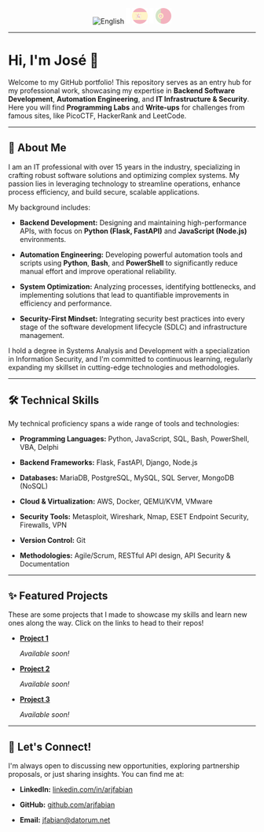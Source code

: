 <div align="center">
    <img src="./assets/icons-flags/gb1.png" alt="English" />
    <img src="./assets/icons-flags/_.png" />
    <a href="README_es.md"><img src="./assets/icons-flags/es0.png" alt="Español" /></a>  
    <img src="./assets/icons-flags/_.png" />
    <a href="README_pt.md"><img src="./assets/icons-flags/pt0.png" alt="Português" /></a>
</div>

---

# Hi, I'm José 👋

Welcome to my GitHub portfolio! This repository serves as an entry hub for my professional work, showcasing my expertise in **Backend Software Development**, **Automation Engineering**, and **IT Infrastructure & Security**. Here you will find **Programming Labs** and **Write-ups** for challenges from famous sites, like PicoCTF, HackerRank and LeetCode.

---

## 🚀 About Me

I am an IT professional with over 15 years in the industry, specializing in crafting robust software solutions and optimizing complex systems. My passion lies in leveraging technology to streamline operations, enhance process efficiency, and build secure, scalable applications.

My background includes:

- **Backend Development:** Designing and maintaining high-performance APIs, with focus on **Python (Flask, FastAPI)** and **JavaScript (Node.js)** environments.

- **Automation Engineering:** Developing powerful automation tools and scripts using **Python**, **Bash**, and **PowerShell** to significantly reduce manual effort and improve operational reliability.

- **System Optimization:** Analyzing processes, identifying bottlenecks, and implementing solutions that lead to quantifiable improvements in efficiency and performance.

- **Security-First Mindset:** Integrating security best practices into every stage of the software development lifecycle (SDLC) and infrastructure management.

I hold a degree in Systems Analysis and Development with a specialization in Information Security, and I'm committed to continuous learning, regularly expanding my skillset in cutting-edge technologies and methodologies.

---

## 🛠️ Technical Skills

My technical proficiency spans a wide range of tools and technologies:

- **Programming Languages:** Python, JavaScript, SQL, Bash, PowerShell, VBA, Delphi

- **Backend Frameworks:** Flask, FastAPI, Django, Node.js

- **Databases:** MariaDB, PostgreSQL, MySQL, SQL Server, MongoDB (NoSQL)

- **Cloud & Virtualization:** AWS, Docker, QEMU/KVM, VMware

- **Security Tools:** Metasploit, Wireshark, Nmap, ESET Endpoint Security, Firewalls, VPN

- **Version Control:** Git

- **Methodologies:** Agile/Scrum, RESTful API design, API Security & Documentation

---

## ✨ Featured Projects

These are some projects that I made to showcase my skills and learn new ones along the way. Click on the links to head to their repos!

- **[Project 1](#)**

  _Available soon!_

- **[Project 2](#)**

  _Available soon!_

- **[Project 3](#)**

  _Available soon!_

---

## 💬 Let's Connect!

I'm always open to discussing new opportunities, exploring partnership proposals, or just sharing insights. You can find me at:

- **LinkedIn:** [linkedin.com/in/arjfabian](https://www.linkedin.com/in/arjfabian)

- **GitHub:** [github.com/arjfabian](https://github.com/arjfabian)

- **Email:** [jfabian@datorum.net](mailto:jfabian@datorum.net)
